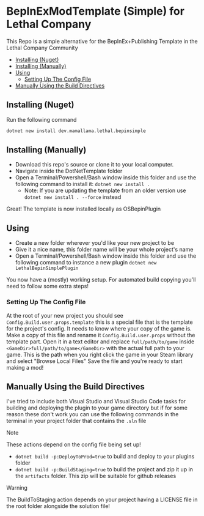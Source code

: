 # BepInExModTemplate (Simple) for Lethal Company

This Repo is a simple alternative for the BepInEx+Publishing Template in the Lethal Company Community

- [Installing (Nuget)](#installing-nuget)
- [Installing (Manually)](#installing-manually)
- [Using](#using)
  - [Setting Up The Config File](#setting-up-the-config-file)
- [Manually Using the Build Directives](#manually-using-the-build-directives)

## Installing (Nuget)

Run the following command

```bash
dotnet new install dev.mamallama.lethal.bepinsimple
```

## Installing (Manually)

- Download this repo's source or clone it to your local computer.
- Navigate inside the DotNetTemplate folder
- Open a Terminal/Powershell/Bash window inside this folder and use the following command to install it: `dotnet new install .`
  - Note: If you are updating the template from an older version use `dotnet new install . --force` instead

Great! The template is now installed locally as OSBepinPlugin

## Using

- Create a new folder wherever you'd like your new project to be
- Give it a nice name, this folder name will be your whole project's name
- Open a Terminal/Powershell/Bash window inside this folder and use the following command to instance a new plugin `dotnet new LethalBepinSimplePlugin`

You now have a (mostly) working setup. For automated build copying you'll need to follow some extra steps!

### Setting Up The Config File

At the root of your new project you should see `Config.Build.user.props.template` this is a special file that is the template for the project's config. It needs to know where your copy of the game is.
Make a copy of this file and rename it `Config.Build.user.props` without the template part. Open it in a text editor and replace `full/path/to/game` inside `<GameDir>full/path/to/game</GameDir>` with the actual full path to your game. This is the path when you right click the game in your Steam library and select "Browse Local Files"
Save the file and you're ready to start making a mod!

## Manually Using the Build Directives

I've tried to include both Visual Studio and Visual Studio Code tasks for building and deploying the plugin to your game directory but if for some reason these don't work you can use the following commands in the terminal in your project folder that contains the `.sln` file

> [!NOTE]  
> These actions depend on the config file being set up!

- `dotnet build -p:DeployToProd=true` to build and deploy to your plugins folder
- `dotnet build -p:BuildStaging=true` to build the project and zip it up in the `artifacts` folder. This zip will be suitable for github releases

> [!WARNING]
> The BuildToStaging action depends on your project having a LICENSE file in the root folder alongside the solution file!
